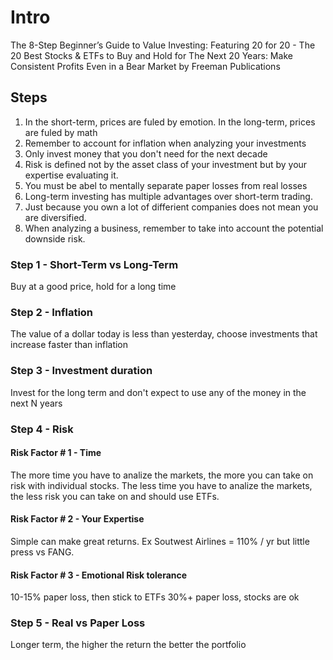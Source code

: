 # Intro

The 8-Step Beginner’s Guide to Value Investing: Featuring 20 for 20 - The 20 Best Stocks & ETFs to Buy and Hold for The Next 20 Years: Make Consistent Profits Even in a Bear Market
by Freeman Publications

## Steps
1. In the short-term, prices are fuled by emotion. In the long-term, prices are fuled by math
2. Remember to account for inflation when analyzing your investments
3. Only invest money that you don't need for the next decade
4. Risk is defined not by the asset class of your investment but by your expertise evaluating it.
5. You must be abel to mentally separate paper losses from real losses
6. Long-term investing has multiple advantages over short-term trading.
7. Just because you own a lot of differient companies does not mean you are diversified.
8. When analyzing a business, remember to take into account the potential downside risk.

### Step 1 - Short-Term vs Long-Term
Buy at a good price, hold for a long time

### Step 2 - Inflation
The value of a dollar today is less than yesterday, choose investments that increase faster than inflation

### Step 3 - Investment duration
Invest for the long term and don't expect to use any of the money in the next N years

### Step 4 - Risk

#### Risk Factor # 1 - Time
The more time you have to analize the markets, the more you can take on risk with individual stocks.
The less time you have to analize the markets, the less risk you can take on and should use ETFs.

#### Risk Factor # 2 - Your Expertise
Simple can make great returns. Ex Soutwest Airlines = 110% / yr but little press vs FANG.

#### Risk Factor # 3 - Emotional Risk tolerance
10-15% paper loss, then stick to ETFs
30%+ paper loss, stocks are ok

### Step 5 - Real vs Paper Loss
Longer term, the higher the return the better the portfolio


